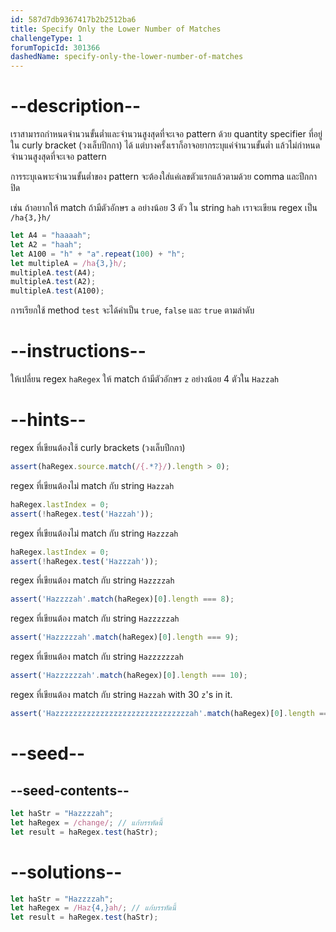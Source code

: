 ```yaml
---
id: 587d7db9367417b2b2512ba6
title: Specify Only the Lower Number of Matches
challengeType: 1
forumTopicId: 301366
dashedName: specify-only-the-lower-number-of-matches
---
```


# --description--

เราสามารถกำหนดจำนวนขั้นต่ำและจำนวนสูงสุดที่จะเจอ pattern ด้วย quantity specifier ที่อยู่ใน curly bracket (วงเล็บปีกกา) ได้
แต่บางครั้งเราก็อาจอยากระบุแค่จำนวนขั้นต่ำ แล้วไม่กำหนดจำนวนสูงสุดที่จะเจอ pattern

การระบุเฉพาะจำนวนขั้นต่ำของ pattern จะต้องใส่แค่เลขตัวแรกแล้วตามด้วย comma และปีกกาปิด

เช่น ถ้าอยากให้ match ถ้ามีตัวอักษร `a` อย่างน้อย 3 ตัว ใน string `hah` เราจะเขียน regex เป็น `/ha{3,}h/`

```js
let A4 = "haaaah";
let A2 = "haah";
let A100 = "h" + "a".repeat(100) + "h";
let multipleA = /ha{3,}h/;
multipleA.test(A4);
multipleA.test(A2);
multipleA.test(A100);
```

การเรียกใช้ method `test` จะได้ค่าเป็น `true`, `false` และ `true` ตามลำดับ

# --instructions--

ให้เปลี่ยน regex `haRegex` ให้ match ถ้ามีตัวอักษร `z` อย่างน้อย 4 ตัวใน `Hazzah`

# --hints--

regex ที่เขียนต้องใช้ curly brackets (วงเล็บปีกกา)

```js
assert(haRegex.source.match(/{.*?}/).length > 0);
```

regex ที่เขียนต้องไม่ match กับ string `Hazzah`

```js
haRegex.lastIndex = 0;
assert(!haRegex.test('Hazzah'));
```

regex ที่เขียนต้องไม่ match กับ string `Hazzzah`

```js
haRegex.lastIndex = 0;
assert(!haRegex.test('Hazzzah'));
```

regex ที่เขียนต้อง match กับ string `Hazzzzah`

```js
assert('Hazzzzah'.match(haRegex)[0].length === 8);
```

regex ที่เขียนต้อง match กับ string `Hazzzzzah`

```js
assert('Hazzzzzah'.match(haRegex)[0].length === 9);
```

regex ที่เขียนต้อง match กับ string `Hazzzzzzah`

```js
assert('Hazzzzzzah'.match(haRegex)[0].length === 10);
```

regex ที่เขียนต้อง match กับ string `Hazzah` with 30 `z`'s in it.

```js
assert('Hazzzzzzzzzzzzzzzzzzzzzzzzzzzzzzah'.match(haRegex)[0].length === 34);
```

# --seed--

## --seed-contents--

```js
let haStr = "Hazzzzah";
let haRegex = /change/; // แก้บรรทัดนี้
let result = haRegex.test(haStr);
```

# --solutions--

```js
let haStr = "Hazzzzah";
let haRegex = /Haz{4,}ah/; // แก้บรรทัดนี้
let result = haRegex.test(haStr);
```
